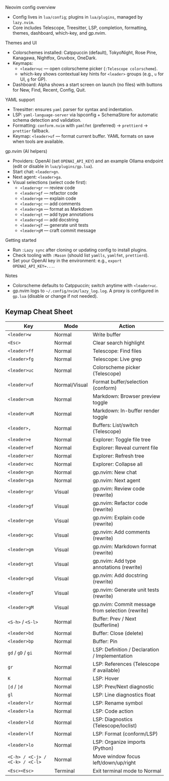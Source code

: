 Neovim config overview

- Config lives in `lua/config`; plugins in `lua/plugins`, managed by `lazy.nvim`.
- Core includes Telescope, Treesitter, LSP, completion, formatting, themes, dashboard, which-key, and gp.nvim.

Themes and UI
- Colorschemes installed: Catppuccin (default), TokyoNight, Rose Pine, Kanagawa, Nightfox, Gruvbox, OneDark.
- Keymaps:
  - `<leader>uc` — open colorscheme picker (`:Telescope colorscheme`).
  - which-key shows contextual key hints for `<leader>` groups (e.g., `u` for UI, `g` for GP).
- Dashboard: Alpha shows a start screen on launch (no files) with buttons for New, Find, Recent, Config, Quit.

YAML support
- Treesitter: ensures `yaml` parser for syntax and indentation.
- LSP: `yaml-language-server` via lspconfig + SchemaStore for automatic schema detection and validation.
- Formatting: `conform.nvim` with `yamlfmt` (preferred) → `prettierd` → `prettier` fallback.
- Keymap: `<leader>uf` — format current buffer. YAML formats on save when tools are available.

gp.nvim (AI helpers)
- Providers: OpenAI (set `OPENAI_API_KEY`) and an example Ollama endpoint (edit or disable in `lua/plugins/gp.lua`).
- Start chat: `<leader>gn`.
- Next agent: `<leader>ga`.
- Visual selections (select code first):
  - `<leader>gr` — review code
  - `<leader>gf` — refactor code
  - `<leader>ge` — explain code
  - `<leader>gc` — add comments
  - `<leader>gm` — format as Markdown
  - `<leader>gt` — add type annotations
  - `<leader>gd` — add docstring
  - `<leader>gT` — generate unit tests
  - `<leader>gM` — craft commit message

Getting started
- Run `:Lazy sync` after cloning or updating config to install plugins.
- Check tooling with `:Mason` (should list `yamlls`, `yamlfmt`, `prettierd`).
- Set your OpenAI key in the environment: e.g., `export OPENAI_API_KEY=...`.

Notes
- Colorscheme defaults to Catppuccin; switch anytime with `<leader>uc`.
- gp.nvim logs to `~/.config/nvim/lazy_log.log`. A proxy is configured in `gp.lua` (disable or change if not needed).

## Keymap Cheat Sheet

| Key | Mode | Action |
| --- | --- | --- |
| `<leader>w` | Normal | Write buffer |
| `<Esc>` | Normal | Clear search highlight |
| `<leader>ff` | Normal | Telescope: Find files |
| `<leader>fg` | Normal | Telescope: Live grep |
| `<leader>uc` | Normal | Colorscheme picker (Telescope) |
| `<leader>uf` | Normal/Visual | Format buffer/selection (conform) |
| `<leader>um` | Normal | Markdown: Browser preview toggle |
| `<leader>uM` | Normal | Markdown: In-buffer render toggle |
| `<leader>,` | Normal | Buffers: List/switch (Telescope) |
| `<leader>e` | Normal | Explorer: Toggle file tree |
| `<leader>ef` | Normal | Explorer: Reveal current file |
| `<leader>er` | Normal | Explorer: Refresh tree |
| `<leader>ec` | Normal | Explorer: Collapse all |
| `<leader>gn` | Normal | gp.nvim: New chat |
| `<leader>ga` | Normal | gp.nvim: Next agent |
| `<leader>gr` | Visual | gp.nvim: Review code (rewrite) |
| `<leader>gf` | Visual | gp.nvim: Refactor code (rewrite) |
| `<leader>ge` | Visual | gp.nvim: Explain code (rewrite) |
| `<leader>gc` | Visual | gp.nvim: Add comments (rewrite) |
| `<leader>gm` | Visual | gp.nvim: Markdown format (rewrite) |
| `<leader>gt` | Visual | gp.nvim: Add type annotations (rewrite) |
| `<leader>gd` | Visual | gp.nvim: Add docstring (rewrite) |
| `<leader>gT` | Visual | gp.nvim: Generate unit tests (rewrite) |
| `<leader>gM` | Visual | gp.nvim: Commit message from selection (rewrite) |
| `<S-h>` / `<S-l>` | Normal | Buffer: Prev / Next (bufferline) |
| `<leader>bd` | Normal | Buffer: Close (delete) |
| `<leader>bp` | Normal | Buffer: Pin |
| `gd` / `gD` / `gi` | Normal | LSP: Definition / Declaration / Implementation |
| `gr` | Normal | LSP: References (Telescope if available) |
| `K` | Normal | LSP: Hover |
| `[d` / `]d` | Normal | LSP: Prev/Next diagnostic |
| `gl` | Normal | LSP: Line diagnostics float |
| `<leader>lr` | Normal | LSP: Rename symbol |
| `<leader>la` | Normal | LSP: Code action |
| `<leader>ld` | Normal | LSP: Diagnostics (Telescope/loclist) |
| `<leader>lf` | Normal | LSP: Format (conform/LSP) |
| `<leader>lo` | Normal | LSP: Organize imports (Python) |
| `<C-h> / <C-j> / <C-k> / <C-l>` | Normal | Move window focus left/down/up/right |
| `<Esc><Esc>` | Terminal | Exit terminal mode to Normal |
